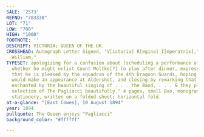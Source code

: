 ```yaml
---
SALE: '2573'
REFNO: "783330"
LOT: "71"
LOW: "700"
HIGH: "1000"
FOOTNOTE: ''
DESCRIPT: VICTORIA; QUEEN OF THE UK.
CROSSHEAD: Autograph Letter Signed, "V[ictoria] R[egina] I[mperatrix]," to "Dearest
  William,"
TYPESET: apologizing for a confusion about [scheduling a performance of] a band, inquiring
  whether he might enlist Count Moltke[?] to play after dinner, expressing gladness
  that he is pleased by the squadron of the 4th Dragoon Guards, hoping the squadron
  would make an appearance at Aldershot, and closing by remarking that she was "quite
  enchanted by the beautiful singing of . . . the Band, . . . & they played also a
  selection of The Pagliacci beautifully." 4 pages, small 8vo, monogrammed mourning
  stationery, written on a folded sheet; horizontal fold.
at-a-glance: "[East Cowes], 10 August 1894"
year: 1894
pullquote: The Queen enjoys "Pagliacci"
background_color: "#ffffff"

---
```

